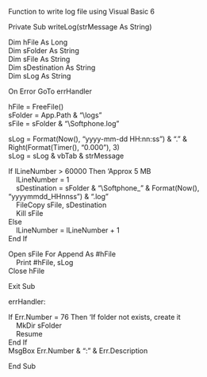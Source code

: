
Function to write log file using Visual Basic 6

Private Sub writeLog(strMessage As String) 

Dim hFile As Long  
Dim sFolder As String  
Dim sFile As String  
Dim sDestination As String  
Dim sLog As String 

On Error GoTo errHandler 

hFile = FreeFile()  
sFolder = App.Path & &#8220;\logs&#8221;  
sFile = sFolder & &#8220;\Softphone.log&#8221; 

sLog = Format(Now(), &#8220;yyyy-mm-dd HH:nn:ss&#8221;) & &#8220;.&#8221; & Right(Format(Timer(), &#8220;0.000&#8221;), 3)  
sLog = sLog & vbTab & strMessage 

If lLineNumber > 60000 Then &#8216;Approx 5 MB  
    lLineNumber = 1  
    sDestination = sFolder & &#8220;\Softphone\_&#8221; & Format(Now(), &#8220;yyyymmdd\_HHnnss&#8221;) & &#8220;.log&#8221;  
    FileCopy sFile, sDestination  
    Kill sFile  
Else  
    lLineNumber = lLineNumber + 1  
End If 

Open sFile For Append As #hFile  
    Print #hFile, sLog  
Close hFile 

Exit Sub 

errHandler: 

If Err.Number = 76 Then &#8216;If folder not exists, create it  
    MkDir sFolder  
    Resume  
End If  
MsgBox Err.Number & &#8220;:&#8221; & Err.Description 

End Sub